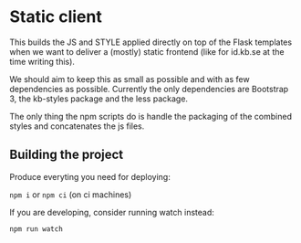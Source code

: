 # Static client

This builds the JS and STYLE applied directly on top of the Flask templates when we want to deliver a (mostly) static frontend (like for id.kb.se at the time writing this).

We should aim to keep this as small as possible and with as few dependencies as possible. Currently the only dependencies are Bootstrap 3, the kb-styles package and the less package.

The only thing the npm scripts do is handle the packaging of the combined styles and concatenates the js files.

## Building the project

Produce everyting you need for deploying:

``npm i`` or ``npm ci`` (on ci machines)

If you are developing, consider running watch instead:

``npm run watch``
